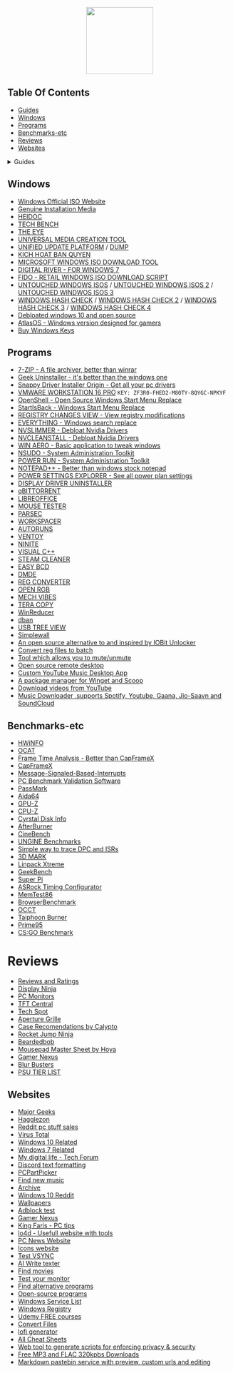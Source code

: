 <p align="center">
  <img style="width:150px;" src="https://cdn.discordapp.com/attachments/556963306259218434/796045315206938634/Logotipo_Final.png" />
</p>

## Table Of Contents
- [Guides](https://cynar2k.github.io/links/#guides)
- [Windows](https://cynar2k.github.io/links/#windows)
- [Programs](https://cynar2k.github.io/links/#programs)
- [Benchmarks-etc](https://cynar2k.github.io/links/#benchmarks-etc)
- [Reviews](https://cynar2k.github.io/links/#reviews)
- [Websites](https://cynar2k.github.io/links/#websites)

<details>

<summary>Guides</summary>
<br>

<ul>
    <li><a href="https://github.com/amitxv/EVA">EVA - Windows oriented performance, privacy and latency tuning guide</a></li>
    <li><a href="https://docs.google.com/document/d/1c2-lUJq74wuYK1WrA_bIvgb89dUN0sj8-hO3vqmrau4">Latency Guide by Calypto</a></li>
    <li><a href="https://docs.google.com/document/d/14ma-_Os3rNzio85yBemD-YSpF_1z75mZJz1UdzmW8GE">Nvidia GPU Overclock Guide by Cancerogeno</a></li>
    <li><a href="https://blurbusters.com/gsync/gsync101-input-lag-tests-and-settings/">Guide about G-SYNC</a></li>
    <li><a href="https://docs.google.com/document/d/1sZ8ctpR3azpD9GqYz1KXbdCBjJ31eNCY0G4GT3u3sKI">Keb's Windows 7 UEFI Only install guide</a></li>
    <li><a href="https://github.com/integralfx/MemTestHelper/blob/oc-guide/DDR4%20OC%20Guide.md">Ram Overclock Guide</a></li>
    <li><a href="https://djdallmann.github.io/GamingPCSetup/">Timecard Windows Tweaking Guide & Research</a></li>
    <li><a href="https://docs.google.com/document/d/17RLekr2-Z2KwbmkTSvq7QKcoC2UDxcq4yS3IWrLYrfg/">Properly Installing an Nvidia Driver</a></li>
    <li><a href="https://docs.google.com/spreadsheets/d/1Jw3lfH0uRFXMxnFGdpNfRpVvrQN-MVwaE0HSKoj-Xag">Ryzen Grub List by imribiy</a></li>
    <li><a href="https://github.com/DepriFromEarth/hdd-survival-guide">HDD Surival guide by Depri</a></li>
    <li><a href="https://www.computerworld.com/article/3199077/windows-10-a-guide-to-the-updates.html">Windows 10: A guide to the updates</a></li>
</ul>  

</details>


## Windows

- [Windows Official ISO Website](https://www.microsoft.com/en-us/software-download)
- [Genuine Installation Media](https://windowsaddict.ml/readme-genuine-installation-media.html)
- [HEIDOC](https://www.heidoc.net/joomla/technology-science/microsoft/67-microsoft-windows-iso-download-tool)
- [TECH BENCH](https://tb.rg-adguard.net/public.php)
- [THE EYE](https://the-eye.eu/public/MSDN/)
- [UNIVERSAL MEDIA CREATION TOOL](https://www.majorgeeks.com/files/details/universal_mediacreationtool.html)
- [UNIFIED UPDATE PLATFORM](https://uup.rg-adguard.net/) / [DUMP](https://uupdump.net/)
- [KICH HOAT BAN QUYEN](https://docs.google.com/spreadsheets/d/14-D4tIlFp9APP0OOvQBRXvfLOYC447UygywenX5LXfo/edit#gid=960687212)
- [MICROSOFT WINDOWS ISO DOWNLOAD TOOL](https://forums.guru3d.com/threads/microsoft-windows-iso-download-tool.407691/)
- [DIGITAL RIVER - FOR WINDOWS 7](https://digitalrivermirror.com/)
- [FIDO - RETAIL WINDOWS ISO DOWNLOAD SCRIPT](https://github.com/pbatard/Fido)
- [UNTOUCHED WINDOWS ISOS](https://isofiles.bd581e55.workers.dev/) / [UNTOUCHED WINDOWS ISOS 2](https://soft.uclv.edu.cu/Microsoft/) / [UNTOUCHED WINDWOS ISOS 3](https://files.dog/MSDN/)
- [WINDOWS HASH CHECK](https://files.rg-adguard.net/version/f0bd8307-d897-ef77-dbd6-216fefbe94c5?lang=en-us) / [WINDOWS HASH CHECK 2](https://www.heidoc.net/php/myvsdump.php) / [WINDOWS HASH CHECK 3](https://msdn.su/downloads/operating-systems) / [WINDOWS HASH CHECK 4](https://genuine-iso-verifier.weebly.com/)
- [Debloated windows 10 and open source](https://ameliorated.info/)
- [AtlasOS - Windows version designed for gamers](https://atlasos.net/)
- [Buy Windows Keys](https://www.allkeyshop.com/blog/catalogue/search-windows/)

## Programs

- [7-ZIP - A file archiver, better than winrar](https://www.7-zip.org/)
- [Geek Uninstaller - it's better than the windows one](https://geekuninstaller.com/)
- [Snappy Driver Installer Origin - Get all your pc drivers](https://www.snappy-driver-installer.org/)
- [VMWARE WORKSTATION 16 PRO](https://www.vmware.com/products/workstation-pro/workstation-pro-evaluation.html)  `KEY: ZF3R0-FHED2-M80TY-8QYGC-NPKYF`
- [OpenShell - Open Source Windows Start Menu Replace](https://github.com/Open-Shell/Open-Shell-Menu)
- [StartIsBack - Windows Start Menu Replace](https://www.startisback.com/)
- [REGISTRY CHANGES VIEW - View registry modifications](https://www.nirsoft.net/utils/registry_changes_view.html/)
- [EVERYTHING - Windows search replace](https://www.voidtools.com/)
- [NVSLIMMER - Debloat Nvidia Drivers](https://forums.guru3d.com/threads/nvslimmer-nvidia-driver-slimming-utility.423072/)
- [NVCLEANSTALL - Debloat Nvidia Drivers](https://www.techpowerup.com/download/techpowerup-nvcleanstall)
- [WIN AERO - Basic application to tweak windows](https://winaero.com/)
- [NSUDO - System Administration Toolkit](https://github.com/M2Team/NSudo)
- [POWER RUN - System Administration Toolkit](https://www.sordum.org/9416/powerrun-v1-4-run-with-highest-privileges/)
- [NOTEPAD++ - Better than windows stock notepad](https://notepad-plus-plus.org/downloads/)
- [POWER SETTINGS EXPLORER - See all power plan settings](https://forums.guru3d.com/threads/windows-power-plan-settings-explorer-utility.416058/)
- [DISPLAY DRIVER UNINSTALLER](https://www.wagnardsoft.com/display-driver-uninstaller-ddu-)
- [qBITTORRENT](https://www.qbittorrent.org/download.php)
- [LIBREOFFICE](https://www.libreoffice.org/)
- [MOUSE TESTER](https://www.overclock.net/threads/mousetester-software-reloaded.1590569/)
- [PARSEC](https://parsec.app/)
- [WORKSPACER](https://www.workspacer.org/)
- [AUTORUNS](https://docs.microsoft.com/en-us/sysinternals/downloads/autoruns)
- [VENTOY](https://github.com/ventoy/Ventoy)
- [NINITE](https://ninite.com/)
- [VISUAL C++](https://github.com/abbodi1406/vcredist)
- [STEAM CLEANER](https://github.com/Codeusa/SteamCleaner)
- [EASY BCD](https://www.majorgeeks.com/files/details/easybcd.html)
- [DMDE](https://dmde.com/)
- [REG CONVERTER](https://www.sordum.org/8478/reg-converter-v1-2/)
- [OPEN RGB](https://gitlab.com/CalcProgrammer1/OpenRGB)
- [MECH VIBES](https://mechvibes.com/download/)
- [TERA COPY](https://www.codesector.com/teracopy)
- [WinReducer](https://www.winreducer.net/)
- [dban](https://dban.org/)
- [USB TREE VIEW](https://www.uwe-sieber.de/usbtreeview_e.html)
- [Simplewall](https://github.com/henrypp/simplewall)
- [An open source alternative to and inspired by IOBit Unlocker](https://github.com/demberto/EzUnlock)
- [Convert reg files to batch](https://www.majorgeeks.com/files/details/reg_converter.html)
- [Tool which allows you to mute/unmute](https://github.com/iXab3r/MicSwitch)
- [Open source remote desktop](https://rustdesk.com/)
- [Custom YouTube Music Desktop App](https://th-ch.github.io/youtube-music/)
- [A package manager for Winget and Scoop](https://github.com/martinet101/WingetUI) 
- [Download videos from YouTube](https://github.com/yt-dlp/yt-dlp)
- [Music Downloader ,supports Spotify, Youtube, Gaana, Jio-Saavn and SoundCloud](https://github.com/Shabinder/SpotiFlyer)

## Benchmarks-etc

- [HWiNFO](https://www.hwinfo.com/)
- [OCAT](https://gpuopen.com/ocat/)
- [Frame Time Analysis - Better than CapFrameX](https://boringboredom.github.io/Frame-Time-Analysis/)
- [CapFrameX](https://github.com/CXWorld/CapFrameX)
- [Message-Signaled-Based-Interrupts](https://forums.guru3d.com/threads/windows-line-based-vs-message-signaled-based-interrupts-msi-tool.378044/)
- [PC Benchmark Validation Software](https://benchmate.org/)
- [PassMark](https://www.passmark.com/products/performancetest)
- [Aida64](https://www.aida64.com/)
- [GPU-Z](https://www.techpowerup.com/gpuz/)
- [CPU-Z](https://www.cpuid.com/softwares/cpu-z.html)
- [Cyrstal Disk Info](https://crystalmark.info/en/software/crystaldiskinfo)
- [AfterBurner](https://www.msi.com/Landing/afterburner/graphics-cards)
- [CineBench](https://www.maxon.net/en/cinebench)
- [UNGINE Benchmarks](https://benchmark.unigine.com/)
- [Simple way to trace DPC and ISRs](https://forums.guru3d.com/threads/simple-way-to-trace-dpcs-and-isrs.423884/)
- [3D MARK](https://store.steampowered.com/app/223850/3DMark)
- [Linpack Xtreme](https://www.techpowerup.com/download/linpack-xtreme/)
- [GeekBench](https://www.geekbench.com/index.html)
- [Super Pi](https://www.techpowerup.com/download/super-pi/)
- [ASRock Timing Configurator](https://download.asrock.com/Utility/Formula/TimingConfigurator(v4.0.4).zip)
- [MemTest86](https://www.memtest86.com/)
- [BrowserBenchmark](https://browserbench.org/)
- [OCCT](https://www.ocbase.com/)
- [Taiphoon Burner](http://www.softnology.biz/files.html)
- [Prime95](https://prime95.en.lo4d.com/windows)
- [CS:GO Benchmark](https://github.com/samisalreadytaken/csgo-benchmark)

# Reviews

- [Reviews and Ratings](https://www.rtings.com/)
- [Display Ninja](https://www.displayninja.com/)
- [PC Monitors](https://pcmonitors.info/)
- [TFT Central](https://www.tftcentral.co.uk/)
- [Tech Spot](https://www.techspot.com/)
- [Aperture Grille](https://www.aperturegrille.com/)
- [Case Recomendations by Calypto](https://docs.google.com/spreadsheets/d/14Kt2cAn8a7j2sGXiPGt4GcxpR3RXVcDAx9R5c2M8680)
- [Rocket Jump Ninja](https://www.rocketjumpninja.com/)
- [Beardedbob](https://www.beardedbob.com/)
- [Mousepad Master Sheet by Hoya](https://docs.google.com/spreadsheets/d/1RAnmZxDNduaGV8kB-GCvZ0MO6d9-0j9jmrU2f8dp0Ww)
- [Gamer Nexus](https://www.gamersnexus.net/)
- [Blur Busters](https://blurbusters.com/)
- [PSU TIER LIST](https://cultists.network/140/psu-tier-list/)

## Websites

- [Major Geeks](https://www.majorgeeks.com/)
- [Hagglezon](https://www.hagglezon.com/)
- [Reddit pc stuff sales](https://www.reddit.com/r/buildapcsales/)
- [Virus Total](https://www.virustotal.com/gui/home/upload)
- [Windows 10 Related](https://www.tenforums.com/)
- [Windows 7 Related](https://www.sevenforums.com/)
- [My digital life - Tech Forum](https://forums.mydigitallife.net/)
- [Discord text formatting](https://www.writebots.com/discord-text-formatting)
- [PCPartPicker](https://pcpartpicker.com/)
- [Find new music](https://everynoise.com/)
- [Archive](https://archive.org/)
- [Windows 10 Reddit](https://www.reddit.com/r/Windows10/)
- [Wallpapers](https://wallhaven.cc/)
- [Adblock test](https://adblock-tester.com/)
- [Gamer Nexus](https://www.gamersnexus.net/)
- [King Faris - PC tips](https://kingfaris.co.uk/)
- [lo4d - Usefull website with tools](https://www.lo4d.com/)
- [PC News Website](https://www.tweaktown.com/)
- [Icons website](https://tell.wtf/)
- [Test VSYNC](https://www.vsynctester.com/)
- [AI Write texter](https://shortlyai.com/)
- [Find movies](https://agoodmovietowatch.com/)
- [Test your monitor](https://www.monitortests.com/)
- [Find alternative programs](https://alternativeto.net/)
- [Open-source programs](https://sourceforge.net/)
- [Windows Service List](http://batcmd.com/windows/10/services/)
- [Windows Registry](https://admx.help/)
- [Udemy FREE courses](https://udemyfreecourses.org/)
- [Convert Files](https://tinywow.com/)
- [lofi generator](https://lofigenerator.com/) 
- [All Cheat Sheets](https://overapi.com/)
- [Web tool to generate scripts for enforcing privacy & security](https://privacy.sexy/)
- [Free MP3 and FLAC 320kpbs Downloads](https://free-mp3-download.net/)
- [Markdown pastebin service with preview, custom urls and editing](https://rentry.co/)
